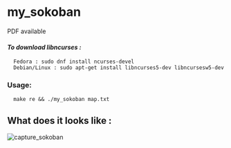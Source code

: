 # my_sokoban
PDF available
#### _To download libncurses :_
      Fedora : sudo dnf install ncurses-devel
      Debian/Linux : sudo apt-get install libncurses5-dev libncursesw5-dev
### Usage:
      make re && ./my_sokoban map.txt
## What does it looks like :
![capture_sokoban](https://user-images.githubusercontent.com/65111947/82346449-c5eefd80-99f6-11ea-8f60-68752567bc9e.PNG)
